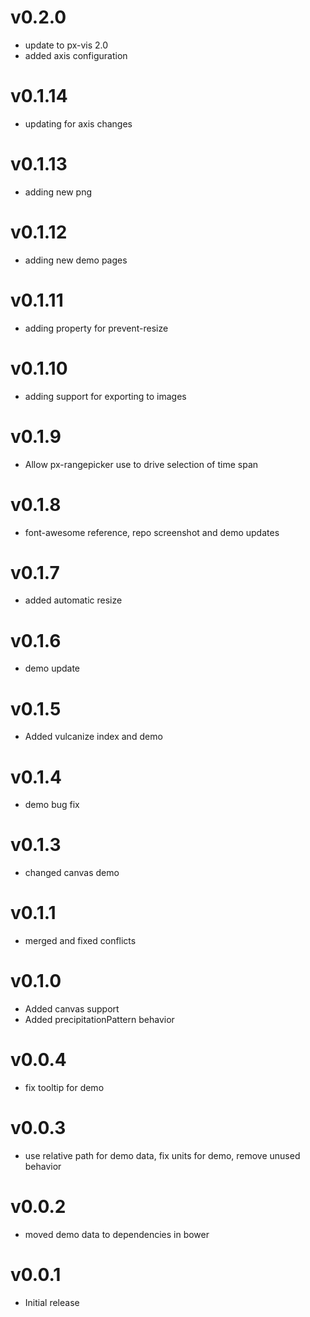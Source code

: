 v0.2.0
==================
* update to px-vis 2.0
* added axis configuration

v0.1.14
==================
* updating for axis changes

v0.1.13
==================
* adding new png

v0.1.12
==================
* adding new demo pages

v0.1.11
==================
* adding property for prevent-resize

v0.1.10
==================
* adding support for exporting to images

v0.1.9
==================
* Allow px-rangepicker use to drive selection of time span

v0.1.8
==================
* font-awesome reference, repo screenshot and demo updates

v0.1.7
==================
* added automatic resize

v0.1.6
==================
* demo update

v0.1.5
==================
* Added vulcanize index and demo

v0.1.4
==================
* demo bug fix

v0.1.3
==================
* changed canvas demo

v0.1.1
==================
* merged and fixed conflicts

v0.1.0
==================
* Added canvas support
* Added precipitationPattern behavior

v0.0.4
==================
* fix tooltip for demo

v0.0.3
==================
* use relative path for demo data, fix units for demo, remove unused behavior

v0.0.2
==================
* moved demo data to dependencies in bower

v0.0.1
==================
* Initial release
